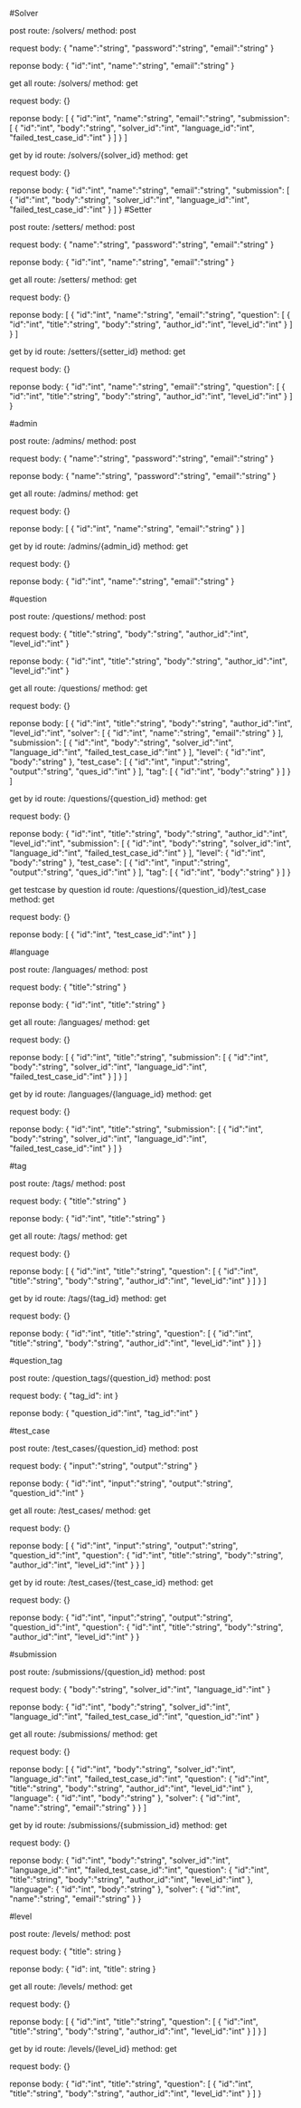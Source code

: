 #Solver

post route: /solvers/
method: post

request body:
{
   "name":"string",
   "password":"string",
   "email":"string"
}

reponse body:
{
   "id":"int",
   "name":"string",
   "email":"string"
}

get all route: /solvers/
method: get

request body:
{}

reponse body:
[
   {
      "id":"int",
      "name":"string",
      "email":"string",
      "submission":
      [
         {
            "id":"int",
            "body":"string",
            "solver_id":"int",
            "language_id":"int",
            "failed_test_case_id":"int"
         }
      ]
   }
]

get by id route: /solvers/{solver_id}
method: get

request body:
{}

reponse body:
{
   "id":"int",
   "name":"string",
   "email":"string",
   "submission":
   [
      {
         "id":"int",
         "body":"string",
         "solver_id":"int",
         "language_id":"int",
         "failed_test_case_id":"int"
      }
   ]
}
#Setter

post route: /setters/
method: post

request body:
{
   "name":"string",
   "password":"string",
   "email":"string"
}

reponse body:
{
   "id":"int",
   "name":"string",
   "email":"string"
}

get all route: /setters/
method: get

request body:
{}

reponse body:
[
   {
      "id":"int",
      "name":"string",
      "email":"string",
      "question":
      [
         {
            "id":"int",
            "title":"string",
            "body":"string",
            "author_id":"int",
            "level_id":"int"
         }
      ]
   }
]

get by id route: /setters/{setter_id}
method: get

request body:
{}

reponse body:
{
   "id":"int",
   "name":"string",
   "email":"string",
   "question":
   [
      {
         "id":"int",
         "title":"string",
         "body":"string",
         "author_id":"int",
         "level_id":"int"
      }
   ]
}

#admin

post route: /admins/
method: post

request body:
{
   "name":"string",
   "password":"string",
   "email":"string"
}

reponse body:
{
   "name":"string",
   "password":"string",
   "email":"string"
}

get all route: /admins/
method: get

request body:
{}

reponse body:
[
   {
      "id":"int",
      "name":"string",
      "email":"string"
   }
]

get by id route: /admins/{admin_id}
method: get

request body:
{}

reponse body:
{
   "id":"int",
   "name":"string",
   "email":"string"
}

#question

post route: /questions/
method: post

request body:
{
   "title":"string",
   "body":"string",
   "author_id":"int",
   "level_id":"int"
}

reponse body:
{
   "id":"int",
   "title":"string",
   "body":"string",
   "author_id":"int",
   "level_id":"int"
}

get all route: /questions/
method: get

request body:
{}

reponse body:
[
   {
      "id":"int",
      "title":"string",
      "body":"string",
      "author_id":"int",
      "level_id":"int",
      "solver":
      [
         {
            "id":"int",
            "name":"string",
            "email":"string"
         }
      ],
      "submission":
      [
         {
            "id":"int",
            "body":"string",
            "solver_id":"int",
            "language_id":"int",
            "failed_test_case_id":"int"
         }
      ],
      "level":
      {
         "id":"int",
         "body":"string"
      },
      "test_case":
      [
         {
            "id":"int",
            "input":"string",
            "output":"string",
            "ques_id":"int"
         }
      ],
      "tag":
      [
         {
            "id":"int",
            "body":"string"
         }
      ]
   }
]

get by id route: /questions/{question_id}
method: get

request body:
{}

reponse body:
{
   "id":"int",
   "title":"string",
   "body":"string",
   "author_id":"int",
   "level_id":"int",
   "submission":
   [
      {
         "id":"int",
         "body":"string",
         "solver_id":"int",
         "language_id":"int",
         "failed_test_case_id":"int"
      }
   ],
   "level":
   {
      "id":"int",
      "body":"string"
   },
   "test_case":
   [
      {
         "id":"int",
         "input":"string",
         "output":"string",
         "ques_id":"int"
      }
   ],
   "tag":
   [
      {
         "id":"int",
         "body":"string"
      }
   ]
}

get testcase by question id route: /questions/{question_id}/test_case
method: get

request body:
{}

reponse body:
[
   {
      "id":"int",
      "test_case_id":"int"
   }
]

#language

post route: /languages/
method: post

request body:
{
   "title":"string"
}

reponse body:
{
   "id":"int",
   "title":"string"
}

get all route: /languages/
method: get

request body:
{}

reponse body:
[
   {
      "id":"int",
      "title":"string",
      "submission":
      [
         {
            "id":"int",
            "body":"string",
            "solver_id":"int",
            "language_id":"int",
            "failed_test_case_id":"int"
         }
      ]
   }
]

get by id route: /languages/{language_id}
method: get

request body:
{}

reponse body:
{
   "id":"int",
   "title":"string",
   "submission":
   [
      {
         "id":"int",
         "body":"string",
         "solver_id":"int",
         "language_id":"int",
         "failed_test_case_id":"int"
      }
   ]
}

#tag

post route: /tags/
method: post

request body:
{
   "title":"string"
}

reponse body:
{
   "id":"int",
   "title":"string"
}

get all route: /tags/
method: get

request body:
{}

reponse body:
[
   {
      "id":"int",
      "title":"string",
      "question":
      [
         {
            "id":"int",
            "title":"string",
            "body":"string",
            "author_id":"int",
            "level_id":"int"
         }
      ]
   }
]

get by id route: /tags/{tag_id}
method: get

request body:
{}

reponse body:
{
   "id":"int",
   "title":"string",
   "question":
   [
      {
         "id":"int",
         "title":"string",
         "body":"string",
         "author_id":"int",
         "level_id":"int"
      }
   ]
}

#question_tag

post route: /question_tags/{question_id}
method: post

request body:
{
    "tag_id": int
}

reponse body:
{
   "question_id":"int",
   "tag_id":"int"
}

#test_case

post route: /test_cases/{question_id}
method: post

request body:
{
   "input":"string",
   "output":"string"
}

reponse body:
{
   "id":"int",
   "input":"string",
   "output":"string",
   "question_id":"int"
}

get all route: /test_cases/
method: get

request body:
{}

reponse body:
[
   {
      "id":"int",
      "input":"string",
      "output":"string",
      "question_id":"int",
      "question":
      {
         "id":"int",
         "title":"string",
         "body":"string",
         "author_id":"int",
         "level_id":"int"
      }
   }
]

get by id route: /test_cases/{test_case_id}
method: get

request body:
{}

reponse body:
{
   "id":"int",
   "input":"string",
   "output":"string",
   "question_id":"int",
   "question":
   {
      "id":"int",
      "title":"string",
      "body":"string",
      "author_id":"int",
      "level_id":"int"
   }
}

#submission

post route: /submissions/{question_id}
method: post

request body:
{
   "body":"string",
   "solver_id":"int",
   "language_id":"int"
}

reponse body:
{
   "id":"int",
   "body":"string",
   "solver_id":"int",
   "language_id":"int",
   "failed_test_case_id":"int",
   "question_id":"int"
}

get all route: /submissions/
method: get

request body:
{}

reponse body:
[
   {
      "id":"int",
      "body":"string",
      "solver_id":"int",
      "language_id":"int",
      "failed_test_case_id":"int",
      "question":
      {
         "id":"int",
         "title":"string",
         "body":"string",
         "author_id":"int",
         "level_id":"int"
      },
      "language":
      {
         "id":"int",
         "body":"string"
      },
      "solver":
      {
         "id":"int",
         "name":"string",
         "email":"string"
      }
   }
]

get by id route: /submissions/{submission_id}
method: get

request body:
{}

reponse body:
{
   "id":"int",
   "body":"string",
   "solver_id":"int",
   "language_id":"int",
   "failed_test_case_id":"int",
   "question":
   {
      "id":"int",
      "title":"string",
      "body":"string",
      "author_id":"int",
      "level_id":"int"
   },
   "language":
   {
      "id":"int",
      "body":"string"
   },
   "solver":
   {
      "id":"int",
      "name":"string",
      "email":"string"
   }
}

#level

post route: /levels/
method: post

request body:
{
    "title": string
}

reponse body:
{
    "id": int,
    "title": string
}

get all route: /levels/
method: get

request body:
{}

reponse body:
[
   {
      "id":"int",
      "title":"string",
      "question":
      [
         {
            "id":"int",
            "title":"string",
            "body":"string",
            "author_id":"int",
            "level_id":"int"
         }
      ]
   }
]

get by id route: /levels/{level_id}
method: get

request body:
{}

reponse body:
{
   "id":"int",
   "title":"string",
   "question":
   [
      {
         "id":"int",
         "title":"string",
         "body":"string",
         "author_id":"int",
         "level_id":"int"
      }
   ]
}